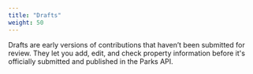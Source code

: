 ```yaml
---
title: "Drafts"
weight: 50
---
```


Drafts are early versions of contributions that haven’t been submitted for review. They let you add, edit, and check property information before it's officially submitted and published in the Parks API.